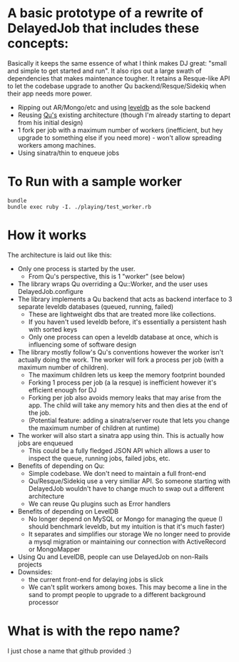 # A basic prototype of a rewrite of DelayedJob that includes these concepts:

Basically it keeps the same essence of what I think makes DJ great: "small and simple to get started and run". It also rips out a large swath of dependencies that makes maintenance tougher. It retains a Resque-like API to let the codebase upgrade to another Qu backend/Resque/Sidekiq when their app needs more power.

* Ripping out AR/Mongo/etc and using [leveldb](http://code.google.com/p/leveldb/) as the sole backend
* Reusing [Qu's](https://github.com/bkeepers/qu) existing architecture
  (though I'm already starting to depart from his initial design)
* 1 fork per job with a maximum number of workers (inefficient, but
  hey upgrade to something else if you need more) - won't allow
  spreading workers among machines.
* Using sinatra/thin to enqueue jobs

# To Run with a sample worker

    bundle
    bundle exec ruby -I. ./playing/test_worker.rb

# How it works

The architecture is laid out like this:

  - Only one process is started by the user.
    - From Qu's perspective, this is 1 "worker" (see below)
  - The library wraps Qu overriding a Qu::Worker, and the user uses
    DelayedJob.configure
  - The library implements a Qu backend that acts as backend interface
    to 3 separate leveldb databases (queued, running, failed)
    - These are lightweight dbs that are treated more like
      collections.
    - If you haven't used leveldb before, it's essentially a
      persistent hash with sorted keys
    - Only one process can open a leveldb database at once, which is
      influencing some of software design
  - The library mostly follow's Qu's conventions however the worker
    isn't actually doing the work. The worker will fork a process per
    job (with a maximum number of children).
      - The maximum children lets us keep the memory footprint bounded
      - Forking 1 process per job (a la resque) is inefficient however
        it's efficient enough for DJ
      - Forking per job also avoids memory leaks that may arise from
        the app. The child will take any memory hits and then dies at
        the end of the job.
      - (Potential feature: adding a sinatra/server route that lets
        you change the maximum number of children at runtime)
  - The worker will also start a sinatra app using thin. This is actually how jobs are enqueued
    - This could be a fully fledged JSON API which allows a user to inspect the queue, running jobs, failed jobs, etc.
  - Benefits of depending on Qu:
    - Simple codebase. We don't need to maintain a full front-end
    - Qu/Resque/Sidekiq use a very similiar API. So someone starting
       with DelayedJob wouldn't have to change much to swap out a
       different architecture
    - We can reuse Qu plugins such as Error handlers
  - Benefits of depending on LevelDB
    - No longer depend on MySQL or Mongo for managing the queue (I
       should benchmark leveldb, but my intuition is that it's much faster)
    - It separates and simplifies our storage We no longer need to
      provide a mysql migration or maintaining our
      connection with ActiveRecord or MongoMapper
  - Using Qu and LevelDB, people can use DelayedJob on non-Rails
     projects
  - Downsides: 
    - the current front-end for delaying jobs is slick
    - We can't split workers among boxes. This may become a line in the
     sand to prompt people to upgrade to a different background
     processor

# What is with the repo name?

I just chose a name that github provided :)
